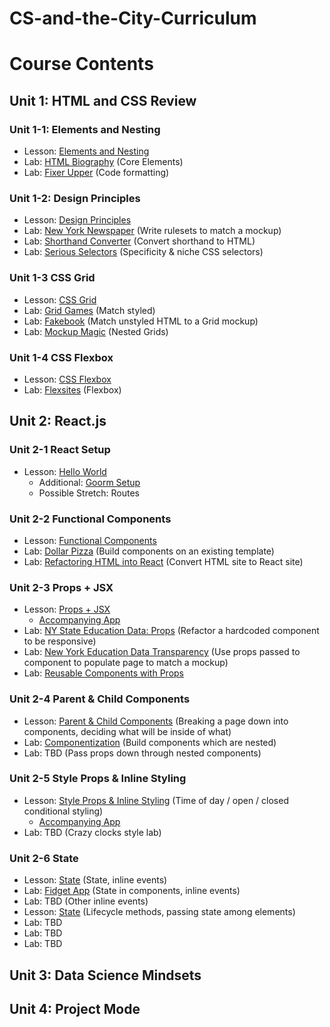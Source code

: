 # CS-and-the-City-Curriculum

# Course Contents

## Unit 1: HTML and CSS Review
### Unit 1-1: Elements and Nesting
* Lesson: [Elements and Nesting](html/1-html.md)
* Lab: <a href="https://github.com/upperlinecode/html_biography" target="_blank_">HTML Biography</a> (Core Elements)
* Lab: <a href="https://github.com/upperlinecode/FixerUpper" target="_blank_">Fixer Upper</a> (Code formatting)


### Unit 1-2: Design Principles
* Lesson: [Design Principles](html/2-html.md)
* Lab: <a href="https://github.com/upperlinecode/NewYorkNewspaper" target="_blank_">New York Newspaper</a> (Write rulesets to match a mockup)
* Lab: <a href="https://github.com/upperlinecode/ShorthandConverter" target="_blank_">Shorthand Converter</a> (Convert shorthand to HTML)
* Lab: <a href="https://github.com/upperlinecode/SeriousSelectors" target="_blank_">Serious Selectors</a> (Specificity & niche CSS selectors)

### Unit 1-3 CSS Grid
* Lesson: [CSS Grid](html/3-html.md)
* Lab: <a href="https://github.com/upperlinecode/GridGames" target="_blank_">Grid Games</a> (Match styled)
* Lab: <a href="https://github.com/upperlinecode/WebsiteEdition" target="_blank_">Fakebook</a> (Match unstyled HTML to a Grid mockup)
* Lab: <a href="https://github.com/upperlinecode/MockupMagic" target="_blank_">Mockup Magic</a> (Nested Grids)

### Unit 1-4 CSS Flexbox
* Lesson: [CSS Flexbox](html/4-html.md)
* Lab: <a href="https://github.com/upperlinecode/Flexbox" target="_blank_">Flexsites</a> (Flexbox)

## Unit 2: React.js
### Unit 2-1 React Setup
* Lesson: [Hello World](react/1-react.md)
	* Additional: [Goorm Setup](react/1-react-goorm.md)
	* Possible Stretch: Routes

### Unit 2-2 Functional Components
* Lesson: [Functional Components](react/2-react.md)
* Lab: [Dollar Pizza](https://github.com/upperlinecode/dollar-pizza-react-final) (Build components on an existing template)
* Lab: [Refactoring HTML into React](https://github.com/upperlinecode/html-to-react-refactor) (Convert HTML site to React site)

### Unit 2-3 Props + JSX
* Lesson: [Props + JSX](react/3-react.md)
	* [Accompanying App](https://github.com/upperlinecode/street-meat-react)
* Lab: [NY State Education Data: Props](https://github.com/upperlinecode/react-NYSED-lab) (Refactor a hardcoded component to be responsive)
* Lab: [New York Education Data Transparency](https://github.com/upperlinecode/lab-props-education-data-display) (Use props passed to component to populate page to match a mockup)
* Lab: [Reusable Components with Props](https://github.com/upperlinecode/street-hard-reusable-components-props-lab/)

### Unit 2-4 Parent & Child Components
* Lesson: [Parent & Child Components](react/4-react.md) (Breaking a page down into components, deciding what will be inside of what)
* Lab: [Componentization](https://github.com/upperlinecode/react-parent-child-lab) (Build components which are nested)
* Lab: TBD (Pass props down through nested components)

### Unit 2-5 Style Props & Inline Styling
* Lesson: [Style Props & Inline Styling](react/5-react.md) (Time of day / open / closed conditional styling)
	* [Accompanying App](https://github.com/upperlinecode/inline-and-conditional-style-lecture)
* Lab: TBD (Crazy clocks style lab)

### Unit 2-6 State
* Lesson: [State](react/6a-react.md) (State, inline events)
* Lab: [Fidget App](https://github.com/upperlinecode/react-state-lab) (State in components, inline events)
* Lab: TBD (Other inline events)
* Lesson: [State](react/6b-react.md) (Lifecycle methods, passing state among elements)
* Lab: TBD
* Lab: TBD
* Lab: TBD

## Unit 3: Data Science Mindsets

## Unit 4: Project Mode
